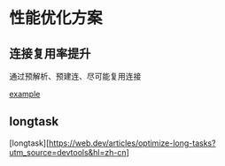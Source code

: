 # 性能优化方案

## 连接复用率提升

通过预解析、预建连、尽可能复用连接

[example](/example/prefetch.html)

## longtask

[longtask][https://web.dev/articles/optimize-long-tasks?utm_source=devtools&hl=zh-cn]